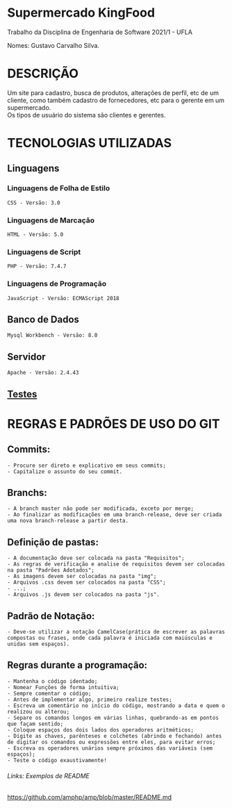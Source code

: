 # Supermercado KingFood
Trabalho da Disciplina de Engenharia de Software 2021/1 - UFLA<br />

Nomes: Gustavo Carvalho Silva.<br />

# DESCRIÇÃO
<p>
Um site para cadastro, busca de produtos, alterações de perfil, etc de um cliente, como também cadastro de fornecedores, etc para o gerente em um supermercado.<br />
Os tipos de usuário do sistema são clientes e gerentes.<br />
</p>

# TECNOLOGIAS UTILIZADAS
## Linguagens
### Linguagens de Folha de Estilo
    CSS - Versão: 3.0
### Linguagens de Marcação
    HTML - Versão: 5.0
### Linguagens de Script
    PHP - Versão: 7.4.7
### Linguagens de Programação
    JavaScript - Versão: ECMAScript 2018
## Banco de Dados
    Mysql Workbench - Versão: 8.0
## Servidor 
    Apache - Versão: 2.4.43
## [Testes](TESTES.md)

# REGRAS E PADRÕES DE USO DO GIT
## Commits:
    - Procure ser direto e explicativo em seus commits;
    - Capitalize o assunto do seu commit.

## Branchs:
    - A branch master não pode ser modificada, exceto por merge;
    - Ao finalizar as modificações em uma branch-release, deve ser criada uma nova branch-release a partir desta.

## Definição de pastas:
    - A documentação deve ser colocada na pasta "Requisitos";
    - As regras de verificação e analise de requisitos devem ser colocadas na pasta "Padrões Adotados";
    - As imagens devem ser colocadas na pasta "img";
    - Arquivos .css devem ser colocados na pasta "CSS";
    - ...;
    - Arquivos .js devem ser colocados na pasta "js".
    
## Padrão de Notação:
    - Deve-se utilizar a notação CamelCase(prática de escrever as palavras compostas ou frases, onde cada palavra é iniciada com maiúsculas e unidas sem espaços).

## Regras durante a programação:
	- Mantenha o código identado;
	- Nomear Funções de forma intuitiva;
	- Sempre comentar o código;
	- Antes de implementar algo, primeiro realize testes;
	- Escreva um comentário no início do código, mostrando a data e quem o realizou ou alterou;
	- Separe os comandos longos em várias linhas, quebrando-as em pontos que façam sentido;
	- Coloque espaços dos dois lados dos operadores aritméticos;
	- Digite as chaves, parênteses e colchetes (abrindo e fechando) antes de digitar os comandos ou expressões entre eles, para evitar erros;
	- Escreva os operadores unários sempre próximos das variáveis (sem espaços);
	- Teste o código exaustivamente!


###### Links: Exemplos de README
https://github.com/amphp/amp/blob/master/README.md
